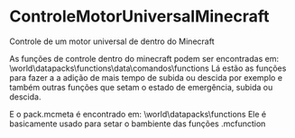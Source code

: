# ControleMotorUniversalMinecraft
Controle de um motor universal de dentro do Minecraft


As funções de controle dentro do minecraft podem ser encontradas em: \world\datapacks\functions\data\comandos\functions
Lá estão as funções para fazer a a adição de mais tempo de subida ou descida por exemplo e também outras funções que setam o estado de emergência, subida ou descida.

E o pack.mcmeta é encontrado em: \world\datapacks\functions
Ele é basicamente usado para setar o bambiente das funções .mcfunction

